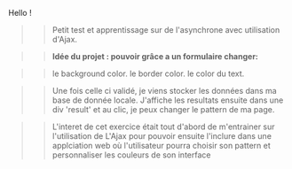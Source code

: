 Hello ! 

>>Petit test et apprentissage sur de l'asynchrone avec utilisation d'Ajax.

>>**Idée du projet : pouvoir grâce a un formulaire changer:**

>> le background color.
>> le border color.
>> le color du text.

>>Une fois celle ci validé, je viens stocker les données dans ma base de donnée locale.
>>J'affiche les resultats ensuite dans une div 'result' et au clic, je peux changer le pattern de ma page. 


>>L'interet de cet exercice était tout d'abord de m'entrainer sur l'utilisation de L'Ajax pour pouvoir ensuite
>>l'inclure dans une applciation web où l'utilisateur pourra choisir son pattern et personnaliser les couleurs
>>de son interface  

